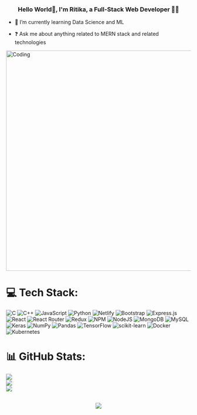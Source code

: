 ### <div align="center">Hello World👋, I'm Ritika, a Full-Stack Web Developer 👨‍💻 </div>  
  

- 🌱 I’m currently learning Data Science and ML  
  
- ❓ Ask me about anything related to MERN stack and related technologies  


<img src="https://mir-s3-cdn-cf.behance.net/project_modules/disp/601014116770475.6068beff4640a.gif" alt="Coding" width="600px" align="center"/>
     
<br/>  

# 💻 Tech Stack:
![C](https://img.shields.io/badge/c-%2300599C.svg?style=flat&logo=c&logoColor=white) ![C++](https://img.shields.io/badge/c++-%2300599C.svg?style=flat&logo=c%2B%2B&logoColor=white) ![JavaScript](https://img.shields.io/badge/javascript-%23323330.svg?style=flat&logo=javascript&logoColor=%23F7DF1E) ![Python](https://img.shields.io/badge/python-3670A0?style=flat&logo=python&logoColor=ffdd54) ![Netlify](https://img.shields.io/badge/netlify-%23000000.svg?style=flat&logo=netlify&logoColor=#00C7B7) ![Bootstrap](https://img.shields.io/badge/bootstrap-%23563D7C.svg?style=flat&logo=bootstrap&logoColor=white) ![Express.js](https://img.shields.io/badge/express.js-%23404d59.svg?style=flat&logo=express&logoColor=%2361DAFB) ![React](https://img.shields.io/badge/react-%2320232a.svg?style=flat&logo=react&logoColor=%2361DAFB) ![React Router](https://img.shields.io/badge/React_Router-CA4245?style=flat&logo=react-router&logoColor=white) ![Redux](https://img.shields.io/badge/redux-%23593d88.svg?style=flat&logo=redux&logoColor=white) ![NPM](https://img.shields.io/badge/NPM-%23000000.svg?style=flat&logo=npm&logoColor=white) ![NodeJS](https://img.shields.io/badge/node.js-6DA55F?style=flat&logo=node.js&logoColor=white) ![MongoDB](https://img.shields.io/badge/MongoDB-%234ea94b.svg?style=flat&logo=mongodb&logoColor=white) ![MySQL](https://img.shields.io/badge/mysql-%2300f.svg?style=flat&logo=mysql&logoColor=white) ![Keras](https://img.shields.io/badge/Keras-%23D00000.svg?style=flat&logo=Keras&logoColor=white) ![NumPy](https://img.shields.io/badge/numpy-%23013243.svg?style=flat&logo=numpy&logoColor=white) ![Pandas](https://img.shields.io/badge/pandas-%23150458.svg?style=flat&logo=pandas&logoColor=white) ![TensorFlow](https://img.shields.io/badge/TensorFlow-%23FF6F00.svg?style=flat&logo=TensorFlow&logoColor=white) ![scikit-learn](https://img.shields.io/badge/scikit--learn-%23F7931E.svg?style=flat&logo=scikit-learn&logoColor=white) ![Docker](https://img.shields.io/badge/docker-%230db7ed.svg?style=flat&logo=docker&logoColor=white) ![Kubernetes](https://img.shields.io/badge/kubernetes-%23326ce5.svg?style=flat&logo=kubernetes&logoColor=white)
     
# 📊 GitHub Stats:
![](https://github-readme-stats.vercel.app/api?username=Ritika032&theme=bear&hide_border=true&include_all_commits=false&count_private=false)<br/>
![](https://github-readme-streak-stats.herokuapp.com/?user=Ritika032&theme=bear&hide_border=true)<br/>
![](https://github-readme-stats.vercel.app/api/top-langs/?username=Ritika032&theme=bear&hide_border=true&include_all_commits=false&count_private=false&layout=compact)

<br/>
<div align="center">
<img src="https://komarev.com/ghpvc/?username=Ritika032&&style=flat-square" align="center" />
</div> 

